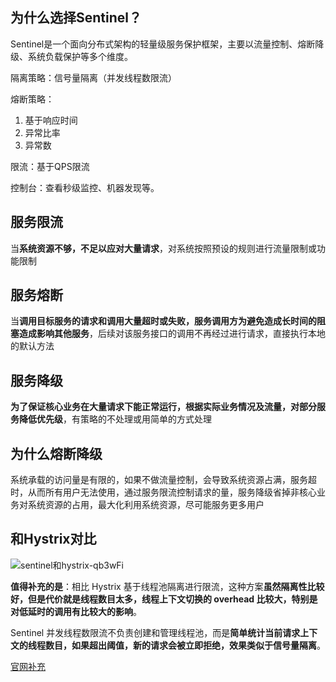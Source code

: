 
## 为什么选择Sentinel？
Sentinel是一个面向分布式架构的轻量级服务保护框架，主要以流量控制、熔断降级、系统负载保护等多个维度。

隔离策略：信号量隔离（并发线程数限流）

熔断策略：
1. 基于响应时间
2. 异常比率
3. 异常数

限流：基于QPS限流

控制台：查看秒级监控、机器发现等。

## 服务限流
当**系统资源不够，不足以应对大量请求**，对系统按照预设的规则进行流量限制或功能限制

## 服务熔断
当**调用目标服务的请求和调用大量超时或失败，服务调用方为避免造成长时间的阻塞造成影响其他服务**，后续对该服务接口的调用不再经过进行请求，直接执行本地的默认方法

## 服务降级
**为了保证核心业务在大量请求下能正常运行，根据实际业务情况及流量，对部分服务降低优先级**，有策略的不处理或用简单的方式处理

## 为什么熔断降级
系统承载的访问量是有限的，如果不做流量控制，会导致系统资源占满，服务超时，从而所有用户无法使用，通过服务限流控制请求的量，服务降级省掉非核心业务对系统资源的占用，最大化利用系统资源，尽可能服务更多用户

## 和Hystrix对比
![sentinel和hystrix-qb3wFi](https://gitee.com/dreamcater/blog-img/raw/master/uPic/sentinel和hystrix-qb3wFi.png)

**值得补充的是**：相比 Hystrix 基于线程池隔离进行限流，这种方案**虽然隔离性比较好，但是代价就是线程数目太多，线程上下文切换的 overhead 比较大，特别是对低延时的调用有比较大的影响**。

Sentinel 并发线程数限流不负责创建和管理线程池，而是**简单统计当前请求上下文的线程数目，如果超出阈值，新的请求会被立即拒绝，效果类似于信号量隔离**。

[官网补充](http://dubbo.apache.org/zh-cn/blog/sentinel-introduction-for-dubbo.html)